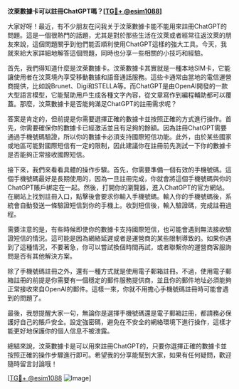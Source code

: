 **汶萊數據卡可以註冊ChatGPT嗎？[[TG💪+ @esim1088](https://t.me/s/esim1088)]**

大家好呀！最近，有不少朋友在问我关于汶萊數據卡能不能用來註冊ChatGPT的問題。這是一個很熱門的話題，尤其是對於那些生活在汶萊或者經常往返汶萊的朋友來說，這個問題關乎到他們能否順利使用ChatGPT這樣的強大工具。今天，我就來給大家詳細地解答這個問題，同時也分享一些相關的小技巧和經驗。

首先，我們得知道什麼是汶萊數據卡。汶萊數據卡其實就是一種本地SIM卡，它能讓使用者在汶萊境內享受移動數據和語音通話服務。這些卡通常由當地的電信運營商提供，比如說Brunet、Digi和STELLA等。而ChatGPT是由OpenAI開發的一款大型語言模型，它能幫助用戶生成各種文字內容，從文章寫作到編程輔助都可以覆蓋。那麼，汶萊數據卡是否能夠滿足ChatGPT的註冊需求呢？

答案是肯定的，但前提是你需要選擇正確的數據卡並按照正確的方式進行操作。首先，你需要確保你的數據卡已經激活並且有足夠的餘額。因為註冊ChatGPT需要通過手機號碼驗證，所以你的數據卡必須支持國際短信功能。此外，由於某些國家或地區可能對國際短信有一定的限制，因此建議你在註冊前先測試一下你的數據卡是否能夠正常接收國際短信。

接下來，我們來看看具體的操作步驟。首先，你需要準備一個有效的手機號碼。這個手機號碼最好是長期使用的，因為一旦註冊完成，你就會將這個手機號碼與你的ChatGPT賬戶綁定在一起。然後，打開你的瀏覽器，進入ChatGPT的官方網站。在網站上找到註冊入口，點擊後會要求你輸入手機號碼。輸入你的手機號碼後，系統會自動發送一條驗證短信到你的手機上。收到短信後，輸入驗證碼，完成註冊過程。

需要注意的是，有些時候即使你的數據卡支持國際短信，也可能會遇到無法接收驗證短信的情況。這可能是因為網絡延遲或者是運營商的某些限制導致的。如果你遇到了這種情況，不要著急，你可以嘗試換個時間再試，或者聯繫你的運營商客服詢問是否有其他解決方案。

除了手機號碼註冊之外，還有一種方式就是使用電子郵箱註冊。不過，使用電子郵箱註冊的前提是你需要有一個穩定的郵件服務提供商，並且你的郵件地址必須能夠正常接收來自OpenAI的郵件。這樣一來，你就不用擔心手機號碼註冊時可能會遇到的問題了。

最後，我想提醒大家一句，無論你是選擇手機號碼還是電子郵箱註冊，都請務必保護好自己的賬戶安全。設定強密碼，避免在不安全的網絡環境下進行操作，這樣才能更好地保護你的個人信息不被泄露。

總結來說，汶萊數據卡是可以用來註冊ChatGPT的，只要你選擇正確的數據卡並按照正確的操作步驟進行即可。希望我的分享能幫到大家，如果有任何疑問，歡迎隨時留言討論哦！

[[TG💪+ @esim1088](https://t.me/s/esim1088) ![Image](https://i.postimg.cc/4NQfJmqS/Snipaste-2025-05-13-00-14-12.png)]